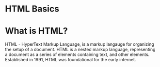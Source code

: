 # HTML Basics

# What is HTML?

HTML - HyperText Markup Language, is a markup langauge for organizing the setup of a document.
HTML is a nested markup language, representing a document as a series of elements containing text, and other elements.
Established in 1991, HTML was foundational for the early internet.